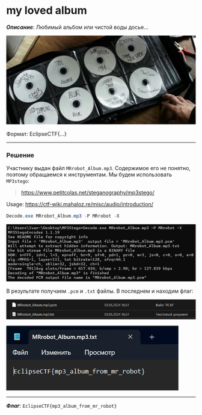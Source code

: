 # my loved album

***Описание***: Любимый альбом или чистой воды досье...

![ScreenShot](Assets/For_Tasks/my-loved-album-0.png)

Формат: EclipseCTF{...}

---
### Решение

Участнику выдан файл `MRrobot_Album.mp3`. Содержимое его не понятно, поэтому обращаемся к инструментам. Мы будем использовать `MP3stego`:

>https://www.petitcolas.net/steganography/mp3stego/

Usage: https://ctf-wiki.mahaloz.re/misc/audio/introduction/

```powershell
Decode.exe MRrobot_Album.mp3 -P MRrobot -X
```

![ScreenShot](Assets/For_Tasks/my-loved-album-1.png)

В результате получаем `.pcm` и `.txt` файлы. В последнем и находим флаг:

![ScreenShot](Assets/For_Tasks/my-loved-album-2.png)

![ScreenShot](Assets/For_Tasks/my-loved-album-3.png)

---

***Флаг***: `EclipseCTF{mp3_album_from_mr_robot}`